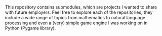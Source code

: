 This repository contains submodules, which are projects I wanted to share with future employers. Feel free to explore each of the repositories, they include a wide range of topics from mathematics to natural language processing and even a (very) simple game engine I was working on in Python (Pygame library).
